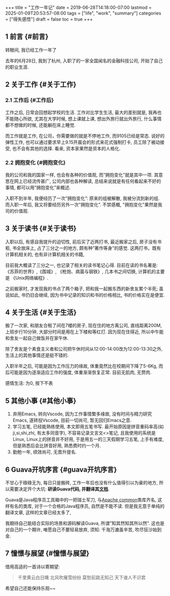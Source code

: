 +++
title = "工作一年记"
date = 2019-06-28T14:18:00-07:00
lastmod = 2025-01-09T20:53:57-08:00
tags = ["life", "work", "summary"]
categories = ["得失感悟"]
draft = false
toc = true
+++

## <span class="section-num">1</span> 前言 {#前言}

转眼间, 我已经工作一年了

去年的6月28日, 我到了杭州, 入职了的一家全国闻名的金融科技公司, 开始了自己的职业生涯.


## <span class="section-num">2</span> 关于工作 {#关于工作}


### <span class="section-num">2.1</span> 工作后 {#工作后}

工作之后, 日常会回想起学校的生活. 工作对比学生生活, 最大的差别就是,
我再也不能随心所欲, 尤其在大学时候, 想上课就上课, 想出外旅行就出外旅行,
什么事情都不想做的时候, 还能躺在床上睡觉.

而工作就是工作,
在公司，你需要做的就是不停地工作, 而9105已经是常态. 说好的弹性工作,
也可以通过要求早上9.15开晨会的形式来花式强制打卡, 员工除了被动接受,
也不会有其他的选择. 看来, 资本家果然是资本的人格化.


### <span class="section-num">2.2</span> 拥抱变化 {#拥抱变化}

我的公司和我的国家一样, 也会有各种的价值观, 而”拥抱变化”就是其中一项.
其意思在网上已经流传甚广, 公司内部也各种解读,
总结来说就是有任何看起来不好的事情, 都可以用”拥抱变化”来概述.

入职不到半年, 我便经历了一次”拥抱变化”: 原来的组被解散,
我被分流到新的组. 而入职一年后, 我又将要经历另外一次”拥抱变化”.
不禁感概, "拥抱变化"果然是我司的价值观.


## <span class="section-num">3</span> 关于读书 {#关于读书}

入职以后, 有感自我提升的迫切性, 前后买了近两打书, 最近搬家之后,
房子没有书柜, 书全放床上, 占了三分之一的地方, 颇有种”著作等身”的感觉.
这两打书，既有计算机相关的, 也有非计算机相关的书籍,

目前我大概读了三分之一, 也记录了相关的读书笔记心得. 目前在读的书名著是:
《苏菲的世界》,《围城》, 《枪炮、病菌与钢铁》, 几本书之间切换, 计算机的主要是 《Unix网络编程》.

之前搬家时, 才发现我的书点了两个箱子, 把和我一起搬东西的新舍友累个半死;
虽说如此, 书仍旧会继续, 因为书中记录的知识和书的价格相比,
书的价格实在是便宜.


## <span class="section-num">4</span> 关于生活 {#关于生活}

搬了一次家, 和朋友合租了间在7楼的房子, 现在住的地方离公司, 直线距离200M,
上班步行10分钟, 大部分时间是用在上下楼和等红灯. 因为现在住得近,
所以中午能和舍友一起自己做饭并在家午休.

除了舍友是个素食主义者和公司把午休时间从12:00-14:00改为12:00-13:30之外,
生活上的其他事情还是挺不错的.

入职半年之后, 可能是因为工作压力的缘故, 体重竟然比在校期间下降了5-6Kg,
而后可能是因为逐渐适应工作的强度, 体重渐渐恢复正常. 目前无肌肉, 无赘肉.

感情生活: 为0, 按下不表


## <span class="section-num">5</span> 其他小事 {#其他小事}

1.  弃用Emacs, 转向Vscode, 因为工作事情繁多缘故, 没有时间与精力研究Emacs,
    遂转投Vscode, 目前一切尚可, 暂无回归Emacs之意.
2.  学习五笔, 已经能熟练使用, 本文即用五笔书写.
    最开始原因是拼音重码率高(如ji,si,shi,zhi, 有太多同音字),
    不容易记录文言文&lt;&gt;笔记, 且我使用的系统是Linux, Linux上的拼音并不好用,
    于是用五一的三天假期学习五笔, 上手有难度, 但是熟悉后会比拼音好用,
    熟悉费时约一个月.
3.  勤勉一年, 绩效尚可, 无晋升提名.


## <span class="section-num">6</span> Guava开坑序言 {#guava开坑序言}

不甘心于碌碌无为, 每日只是搬砖, 工作一年后也没有什么值得引以为豪的地方,
所以需要决定开个大坑: **研读Guava代码, 并翻译其[文档](https://github.com/google/guava/wiki)**.

Guava是Java程序员工具箱中的一把瑞士军刀, 与[Apache common](https://commons.apache.org/)类库齐名,
这样有名的类库, 对于一个合格的Java程序员, 自然是不能不读.
但是我无意于单纯的翻译文章, 这样的文章已经太多了,

我期待自己能结合实际的场景和源码解读Guava, 所谓”知其然知其所以然”.
这也是对自己的一个期许, 唯愿自己不要轻易放弃, 须知: 千淘万漉虽辛苦,
吹尽狂沙始到金.


## <span class="section-num">7</span> 憧憬与展望 {#憧憬与展望}

借用高适的一首诗以寄期望:

> 千里黄云白日曛 北风吹雁雪纷纷 莫愁前路无知己 天下谁人不识君

希望自己还能保持乐观~~
